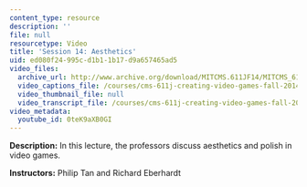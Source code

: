 ```yaml
---
content_type: resource
description: ''
file: null
resourcetype: Video
title: 'Session 14: Aesthetics'
uid: ed080f24-995c-d1b1-1b17-d9a657465ad5
video_files:
  archive_url: http://www.archive.org/download/MITCMS.611JF14/MITCMS_611JF14_lec14_300k.mp4
  video_captions_file: /courses/cms-611j-creating-video-games-fall-2014/b6aa920dc09a5c4cbd04a2b4903c9ef5_0teK9aXB0GI.vtt
  video_thumbnail_file: null
  video_transcript_file: /courses/cms-611j-creating-video-games-fall-2014/ca468cfd4ae3ea90fc14a29587b1bae6_0teK9aXB0GI.pdf
video_metadata:
  youtube_id: 0teK9aXB0GI
---
```


**Description:** In this lecture, the professors discuss aesthetics and polish in video games.

**Instructors:** Philip Tan and Richard Eberhardt